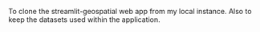 To clone the streamlit-geospatial web app from my local instance.
Also to keep the datasets used within the application.
